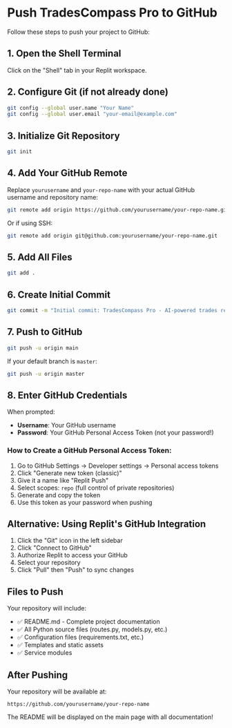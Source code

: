 # Push TradesCompass Pro to GitHub

Follow these steps to push your project to GitHub:

## 1. Open the Shell Terminal

Click on the "Shell" tab in your Replit workspace.

## 2. Configure Git (if not already done)

```bash
git config --global user.name "Your Name"
git config --global user.email "your-email@example.com"
```

## 3. Initialize Git Repository

```bash
git init
```

## 4. Add Your GitHub Remote

Replace `yourusername` and `your-repo-name` with your actual GitHub username and repository name:

```bash
git remote add origin https://github.com/yourusername/your-repo-name.git
```

Or if using SSH:
```bash
git remote add origin git@github.com:yourusername/your-repo-name.git
```

## 5. Add All Files

```bash
git add .
```

## 6. Create Initial Commit

```bash
git commit -m "Initial commit: TradesCompass Pro - AI-powered trades recruitment platform"
```

## 7. Push to GitHub

```bash
git push -u origin main
```

If your default branch is `master`:
```bash
git push -u origin master
```

## 8. Enter GitHub Credentials

When prompted:
- **Username**: Your GitHub username
- **Password**: Your GitHub Personal Access Token (not your password!)

### How to Create a GitHub Personal Access Token:
1. Go to GitHub Settings → Developer settings → Personal access tokens
2. Click "Generate new token (classic)"
3. Give it a name like "Replit Push"
4. Select scopes: `repo` (full control of private repositories)
5. Generate and copy the token
6. Use this token as your password when pushing

## Alternative: Using Replit's GitHub Integration

1. Click the "Git" icon in the left sidebar
2. Click "Connect to GitHub"
3. Authorize Replit to access your GitHub
4. Select your repository
5. Click "Pull" then "Push" to sync changes

## Files to Push

Your repository will include:
- ✅ README.md - Complete project documentation
- ✅ All Python source files (routes.py, models.py, etc.)
- ✅ Configuration files (requirements.txt, etc.)
- ✅ Templates and static assets
- ✅ Service modules

## After Pushing

Your repository will be available at:
```
https://github.com/yourusername/your-repo-name
```

The README will be displayed on the main page with all documentation!